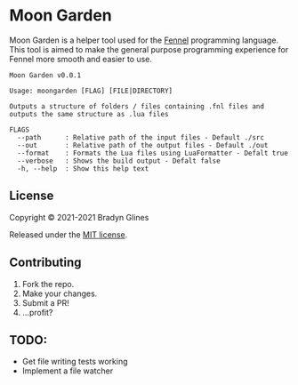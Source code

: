 # Moon Garden

Moon Garden is a helper tool used for the [Fennel][1] programming language. This tool is aimed to make the general purpose programming experience for Fennel more smooth and easier to use.

```shell
Moon Garden v0.0.1

Usage: moongarden [FLAG] [FILE|DIRECTORY]

Outputs a structure of folders / files containing .fnl files and outputs the same structure as .lua files

FLAGS
  --path      : Relative path of the input files - Default ./src
  --out       : Relative path of the output files - Default ./out
  --format    : Formats the Lua files using LuaFormatter - Defalt true
  --verbose   : Shows the build output - Defalt false
  -h, --help  : Show this help text
```

## License

Copyright © 2021-2021 Bradyn Glines

Released under the [MIT license](LICENSE).

## Contributing

1. Fork the repo.
2. Make your changes.
3. Submit a PR!
4. ...profit?

[1]: https://fennel-lang.org

## TODO:

- Get file writing tests working
- Implement a file watcher

